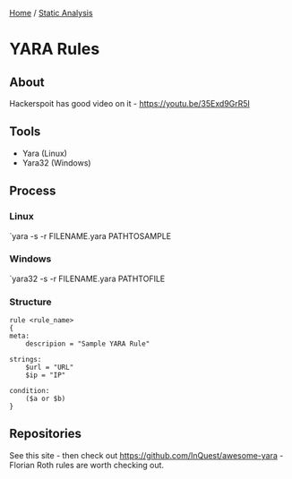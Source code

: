 [Home](https://github.com/jplowri0/Blog/blob/main/home.md) / [Static Analysis](https://github.com/jplowri0/Blog/blob/main/malware/Static_Analysis.md) 
# YARA Rules 
## About
Hackerspoit has good video on it - https://youtu.be/35Exd9GrR5I

## Tools
- Yara (Linux)
- Yara32 (Windows)

## Process
### Linux
`yara -s -r FILENAME.yara PATHTOSAMPLE

### Windows
`yara32 -s -r FILENAME.yara PATHTOFILE

### Structure
```
rule <rule_name>
{
meta:
	descripion = "Sample YARA Rule"

strings:
	$url = "URL"
	$ip = "IP"

condition:
	($a or $b)
}
```

## Repositories
See this site - then check out 
https://github.com/InQuest/awesome-yara - Florian Roth rules are worth checking out. 
